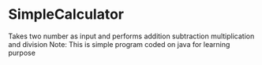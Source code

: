# SimpleCalculator
Takes two number as input and performs addition subtraction multiplication and division
Note: This is simple program coded on java for learning purpose
